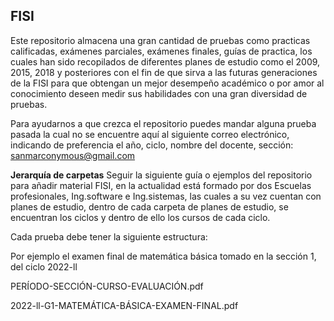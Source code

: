 

## **FISI**

Este repositorio almacena una gran cantidad de pruebas como
practicas calificadas, exámenes parciales, exámenes finales, guías de practica, los cuales han sido recopilados de diferentes planes de estudio como el 2009, 2015, 2018 y posteriores con el fin de que sirva a las futuras generaciones de la FISI para que obtengan un mejor desempeño académico o por amor al conocimiento deseen medir sus habilidades con una gran diversidad de pruebas.

Para ayudarnos a que crezca el repositorio puedes mandar alguna prueba pasada la cual no se encuentre aquí al siguiente correo electrónico, indicando de preferencia el año, ciclo, nombre del docente, sección:
sanmarconymous@gmail.com

**Jerarquía de carpetas**
Seguir la siguiente guía o ejemplos del repositorio para añadir material
FISI, en la actualidad está formado por dos Escuelas profesionales, Ing.software e Ing.sistemas, las cuales a su vez cuentan con planes de estudio, dentro de cada carpeta de planes de estudio, se encuentran los ciclos y dentro de ello los cursos de cada ciclo.

Cada prueba debe tener la siguiente estructura:

Por ejemplo el examen final de matemática básica tomado en la sección 1, del ciclo 2022-ll

PERÍODO-SECCIÓN-CURSO-EVALUACIÓN.pdf

2022-ll-G1-MATEMÁTICA-BÁSICA-EXAMEN-FINAL.pdf

